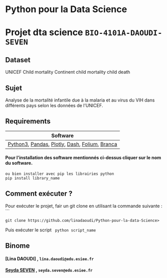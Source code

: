 # Python pour la Data Science
# Projet dta science `BIO-4101A-DAOUDI-SEVEN`
## Dataset
UNICEF Child mortality
Continent child mortality
child death

## Sujet 
Analyse de la mortalité infantile due à la malaria et au virus du VIH dans différents pays selon les données de l’UNICEF.

## Requirements

| Software  |
| ----------------- | 
|    [Python3](https://realpython.com/installing-python/),  [Pandas](https://pandas.pydata.org/pandas-docs/version/0.23.3/install.html),  [Plotly](https://plot.ly/python/getting-started/), [Dash](https://plot.ly/dash/), [Folium](https://python-visualization.github.io/folium/), [Branca](https://pypi.org/project/branca/)| 

#### Pour l'installation des software mentionnés ci-dessus cliquer sur le nom du software.
```
ou bien installer avec pip les librairies python
pip install library_name
```

## Comment exécuter ?
Pour exécuter le projet, fair un git clone en utilisant la commande suivante : ```
```
git clone https://github.com/linadaoudi/Python-pour-la-data-Science>
```
Puis exécuter le script ``` python script_name```


## Binome 

#### [Lina DAOUDI] , `lina.daoudi@edu.esiee.fr`
#### [Seyda SEVEN]()  , `seyda.seven@edu.esiee.fr`

